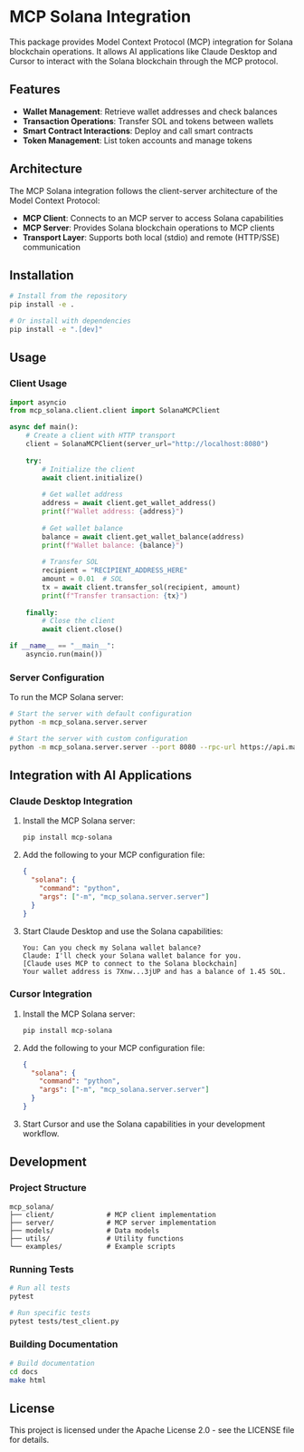 # MCP Solana Integration

This package provides Model Context Protocol (MCP) integration for Solana blockchain operations. It allows AI applications like Claude Desktop and Cursor to interact with the Solana blockchain through the MCP protocol.

## Features

- **Wallet Management**: Retrieve wallet addresses and check balances
- **Transaction Operations**: Transfer SOL and tokens between wallets
- **Smart Contract Interactions**: Deploy and call smart contracts
- **Token Management**: List token accounts and manage tokens

## Architecture

The MCP Solana integration follows the client-server architecture of the Model Context Protocol:

- **MCP Client**: Connects to an MCP server to access Solana capabilities
- **MCP Server**: Provides Solana blockchain operations to MCP clients
- **Transport Layer**: Supports both local (stdio) and remote (HTTP/SSE) communication

## Installation

```bash
# Install from the repository
pip install -e .

# Or install with dependencies
pip install -e ".[dev]"
```

## Usage

### Client Usage

```python
import asyncio
from mcp_solana.client.client import SolanaMCPClient

async def main():
    # Create a client with HTTP transport
    client = SolanaMCPClient(server_url="http://localhost:8080")
    
    try:
        # Initialize the client
        await client.initialize()
        
        # Get wallet address
        address = await client.get_wallet_address()
        print(f"Wallet address: {address}")
        
        # Get wallet balance
        balance = await client.get_wallet_balance(address)
        print(f"Wallet balance: {balance}")
        
        # Transfer SOL
        recipient = "RECIPIENT_ADDRESS_HERE"
        amount = 0.01  # SOL
        tx = await client.transfer_sol(recipient, amount)
        print(f"Transfer transaction: {tx}")
        
    finally:
        # Close the client
        await client.close()

if __name__ == "__main__":
    asyncio.run(main())
```

### Server Configuration

To run the MCP Solana server:

```bash
# Start the server with default configuration
python -m mcp_solana.server.server

# Start the server with custom configuration
python -m mcp_solana.server.server --port 8080 --rpc-url https://api.mainnet-beta.solana.com
```

## Integration with AI Applications

### Claude Desktop Integration

1. Install the MCP Solana server:
   ```bash
   pip install mcp-solana
   ```

2. Add the following to your MCP configuration file:
   ```json
   {
     "solana": {
       "command": "python",
       "args": ["-m", "mcp_solana.server.server"]
     }
   }
   ```

3. Start Claude Desktop and use the Solana capabilities:
   ```
   You: Can you check my Solana wallet balance?
   Claude: I'll check your Solana wallet balance for you.
   [Claude uses MCP to connect to the Solana blockchain]
   Your wallet address is 7Xnw...3jUP and has a balance of 1.45 SOL.
   ```

### Cursor Integration

1. Install the MCP Solana server:
   ```bash
   pip install mcp-solana
   ```

2. Add the following to your MCP configuration file:
   ```json
   {
     "solana": {
       "command": "python",
       "args": ["-m", "mcp_solana.server.server"]
     }
   }
   ```

3. Start Cursor and use the Solana capabilities in your development workflow.

## Development

### Project Structure

```
mcp_solana/
├── client/             # MCP client implementation
├── server/             # MCP server implementation
├── models/             # Data models
├── utils/              # Utility functions
└── examples/           # Example scripts
```

### Running Tests

```bash
# Run all tests
pytest

# Run specific tests
pytest tests/test_client.py
```

### Building Documentation

```bash
# Build documentation
cd docs
make html
```

## License

This project is licensed under the Apache License 2.0 - see the LICENSE file for details. 